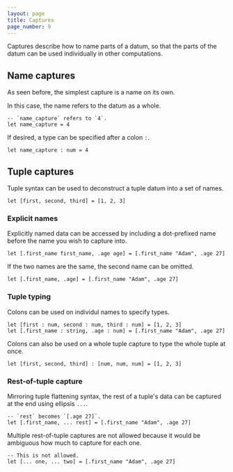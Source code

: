 ```yaml
---
layout: page
title: Captures
page_number: 9
---
```


Captures describe how to name parts of a datum, so that the parts of the datum can be used individually in other computations.

## Name captures

As seen before, the simplest capture is a name on its own.

In this case, the name refers to the datum as a whole.

<!--wolf-->
```
-- `name_capture` refers to `4`.
let name_capture = 4
```

If desired, a type can be specified after a colon `:`.

<!--wolf-->
```
let name_capture : num = 4
```

## Tuple captures

Tuple syntax can be used to deconstruct a tuple datum into a set of names.

<!--wolf-->
```
let [first, second, third] = [1, 2, 3]
```

### Explicit names

Explicitly named data can be accessed by including a dot-prefixed name before the name you wish to capture into.

<!--wolf-->
```
let [.first_name first_name, .age age] = [.first_name "Adam", .age 27]
```

If the two names are the same, the second name can be omitted.

<!--wolf-->
```
let [.first_name, .age] = [.first_name "Adam", .age 27]
```

### Tuple typing

Colons can be used on individul names to specify types.

<!--wolf-->
```
let [first : num, second : num, third : num] = [1, 2, 3]
let [.first_name : string, .age : num] = [.first_name "Adam", .age 27]
```

Colons can also be used on a whole tuple capture to type the whole tuple at once.

<!--wolf-->
```
let [first, second, third] : [num, num, num] = [1, 2, 3]
```

### Rest-of-tuple capture

Mirroring tuple flattening syntax, the rest of a tuple's data can be captured at the end using ellipsis `...`.

<!--wolf-->
```
-- `rest` becomes `[.age 27]`.
let [.first_name, ... rest] = [.first_name "Adam", .age 27]
```

Multiple rest-of-tuple captures are not allowed because it would be ambiguous how much to capture for each one.

<!--wolf-->
```
-- This is not allowed.
let [... one, ... two] = [.first_name "Adam", .age 27]
```
